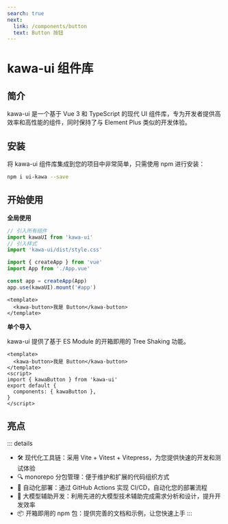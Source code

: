 ```yaml
---
search: true
next:
  link: /components/button
  text: Button 按钮
---
```


# kawa-ui 组件库

## 简介

kawa-ui 是一个基于 Vue 3 和 TypeScript 的现代 UI 组件库，专为开发者提供高效率和高性能的组件，同时保持了与 Element Plus 类似的开发体验。

## 安装

将 kawa-ui 组件库集成到您的项目中非常简单，只需使用 npm 进行安装：

```bash
npm i ui-kawa --save


```

## 开始使用

**全局使用**


```js
// 引入所有组件
import kawaUI from 'kawa-ui'
// 引入样式
import 'kawa-ui/dist/style.css'

import { createApp } from 'vue'
import App from './App.vue'

const app = createApp(App)
app.use(kawaUI).mount('#app')
```

```vue
<template>
  <kawa-button>我是 Button</kawa-button>
</template>
```

**单个导入**

kawa-ui 提供了基于 ES Module 的开箱即用的 Tree Shaking 功能。


```vue
<template>
  <kawa-button>我是 Button</kawa-button>
</template>
<script>
import { kawaButton } from 'kawa-ui'
export default {
  components: { kawaButton },
}
</script>
```

## 亮点

::: details
- 🛠️ 现代化工具链：采用 Vite + Vitest + Vitepress，为您提供快速的开发和测试体验
- 🔍 monorepo 分包管理：便于维护和扩展的代码组织方式
- 🚀 自动化部署：通过 GitHub Actions 实现 CI/CD，自动化您的部署流程
- 🤖 大模型辅助开发：利用先进的大模型技术辅助完成需求分析和设计，提升开发效率
- 📦 开箱即用的 npm 包：提供完善的文档和示例，让您快速上手
:::
